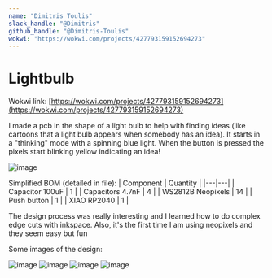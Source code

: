 ```yaml
---
name: "Dimitris Toulis"
slack_handle: "@Dimitris"
github_handle: "@Dimitris-Toulis"
wokwi: "https://wokwi.com/projects/427793159152694273"
---
```


# Lightbulb

Wokwi link: [https://wokwi.com/projects/427793159152694273](https://wokwi.com/projects/427793159152694273)

I made a pcb in the shape of a light bulb to help with finding ideas (like cartoons that a light bulb appears when somebody has an idea). It starts in a "thinking" mode with a spinning blue light. When the button is pressed the pixels start blinking yellow indicating an idea!

![image](https://github.com/user-attachments/assets/4b8039b8-b055-4601-80ef-00fb5fb2d35d)

Simplified BOM (detailed in file):
| Component | Quantity |
|---|---|
| Capacitor 100uF | 1 |
| Capacitors 4.7nF | 4 |
| WS2812B Neopixels | 14 |
| Push button | 1 |
| XIAO RP2040 | 1 |

The design process was really interesting and I learned how to do complex edge cuts with inkspace. Also, it's the first time I am using neopixels and they seem easy but fun

Some images of the design:

![image](https://github.com/user-attachments/assets/f6e755df-af73-406a-9495-0233bcd95220)
![image](https://github.com/user-attachments/assets/65691057-d4bb-4847-9ec9-46792f38c816)
![image](https://github.com/user-attachments/assets/1e37623d-da44-47ef-821d-9ca911a40af0)
![image](https://github.com/user-attachments/assets/35661c46-cd1c-4ba2-9c5a-be1dfd18a4c7)
